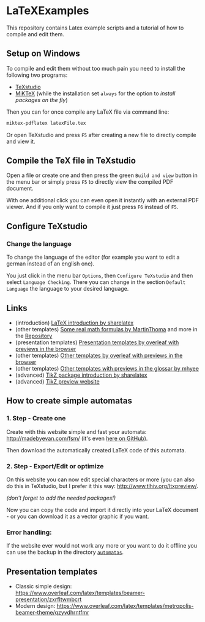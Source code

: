 # LaTeXExamples

This repository contains Latex example scripts and a tutorial of how to compile and edit them.

## Setup on Windows

To compile and edit them without too much pain you need to install the following two programs:

- [TeXstudio](https://www.texstudio.org/)
- [MiKTeX](https://miktex.org/download) (while the installation set `always` for the option to *install packages on the fly*)

Then you can for once compile any LaTeX​ file via command line:

```bash
miktex-pdflatex latexFile.tex
```

Or open TeXstudio and press `F5` after creating a new file to directly compile and view it.

## Compile the TeX file in TeXstudio

Open a file or create one and then press the green `Build and view` button in the menu bar or simply press `F5` to directly view the compiled PDF document.

With one additional click you can even open it instantly with an external PDF viewer. And if you only want to compile it just press `F6` instead of `F5`.

## Configure TeXstudio

### Change the language

To change the language of the editor (for example you want to edit a german instead of an english one).

You just click in the menu bar `Options`, then `Configure TeXstudio` and then select `Language Checking`. There you can change in the section `Default Language` the language to your desired language.

## Links

- (introduction) [LaTeX introduction by sharelatex](https://www.sharelatex.com/learn/Main_Page)
- (other templates) [Some real math formulas by MartinThoma](https://github.com/MartinThoma/LaTeX-examples/blob/master/cheat-sheets/analysis/Analysis_Wichtige_Formeln.tex) and more in the [Repository](https://github.com/MartinThoma/LaTeX-examples)
- (presentation templates) [Presentation templates by overleaf with previews in the browser](https://www.overleaf.com/gallery/tagged/presentation)
- (other templates) [Other templates by overleaf with previews in the browser](https://www.overleaf.com/gallery)
- (other templates) [Other templates with previews in the glossar by mhyee](https://github.com/mhyee/latex-examples)
- (advanced) [TikZ package introduction by sharelatex](https://www.sharelatex.com/learn/TikZ_package)
- (advanced) [TikZ preview website](http://www.tlhiv.org/ltxpreview/)

## How to create simple automatas

### 1. Step - Create one

Create with this website simple and fast your automata: http://madebyevan.com/fsm/ (it's even [here on GitHub](https://github.com/evanw/fsm)).

Then download the automatically created LaTeX code of this automata.

### 2. Step - Export/Edit or optimize

On this website you can now edit special characters or more (you can also do this in TeXstudio, but I prefer it this way: http://www.tlhiv.org/ltxpreview/.

*(don't forget to add the needed packages!)*

Now you can copy the code and import it directly into your LaTeX document - or you can download it as a vector graphic if you want.

### Error handling:

If the website ever would not work any more or you want to do it offline you can use the backup in the directory [`automatas`](automatas).

## Presentation templates

- Classic simple design: https://www.overleaf.com/latex/templates/beamer-presentation/zxrfltwmbcrt
- Modern design: https://www.overleaf.com/latex/templates/metropolis-beamer-theme/qzyvdhrntfmr
